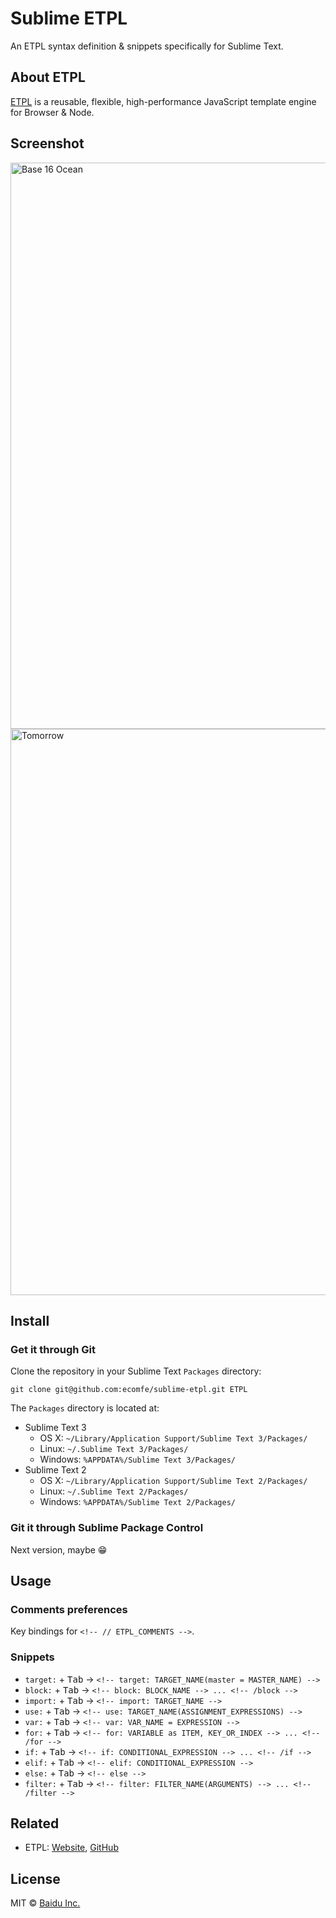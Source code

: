 Sublime ETPL
===

An ETPL syntax definition & snippets specifically for Sublime Text.

## About ETPL

[ETPL](http://ecomfe.github.io/etpl/) is a reusable, flexible, high-performance JavaScript template engine for Browser & Node.

## Screenshot

<img width="906" alt="Base 16 Ocean" src="https://cloud.githubusercontent.com/assets/157338/9234352/f8621de0-416a-11e5-9288-7409a647f8fa.png">

<img width="906" alt="Tomorrow" src="https://cloud.githubusercontent.com/assets/157338/9234358/ffdaffd8-416a-11e5-964c-a6a23be84dbc.png">

## Install

### Get it through Git

Clone the repository in your Sublime Text `Packages` directory:

    git clone git@github.com:ecomfe/sublime-etpl.git ETPL

The `Packages` directory is located at:

* Sublime Text 3
    * OS X: `~/Library/Application Support/Sublime Text 3/Packages/`
    * Linux: `~/.Sublime Text 3/Packages/`
    * Windows: `%APPDATA%/Sublime Text 3/Packages/`
* Sublime Text 2
    * OS X: `~/Library/Application Support/Sublime Text 2/Packages/`
    * Linux: `~/.Sublime Text 2/Packages/`
    * Windows: `%APPDATA%/Sublime Text 2/Packages/`

### Git it through Sublime Package Control

Next version, maybe :grin:

## Usage

### Comments preferences

Key bindings for `<!-- // ETPL_COMMENTS -->`.

### Snippets

* `target:` + <kbd>Tab</kbd> → `<!-- target: TARGET_NAME(master = MASTER_NAME) -->`
* `block:` + <kbd>Tab</kbd> → `<!-- block: BLOCK_NAME --> ... <!-- /block -->`
* `import:` + <kbd>Tab</kbd> → `<!-- import: TARGET_NAME -->`
* `use:` + <kbd>Tab</kbd> → `<!-- use: TARGET_NAME(ASSIGNMENT_EXPRESSIONS) -->`
* `var:` + <kbd>Tab</kbd> → `<!-- var: VAR_NAME = EXPRESSION -->`
* `for:` + <kbd>Tab</kbd> → `<!-- for: VARIABLE as ITEM, KEY_OR_INDEX --> ... <!-- /for -->`
* `if:` + <kbd>Tab</kbd> → `<!-- if: CONDITIONAL_EXPRESSION --> ... <!-- /if -->`
* `elif:` + <kbd>Tab</kbd> → `<!-- elif: CONDITIONAL_EXPRESSION -->`
* `else:` + <kbd>Tab</kbd> → `<!-- else -->`
* `filter:` + <kbd>Tab</kbd> → `<!-- filter: FILTER_NAME(ARGUMENTS) --> ... <!-- /filter -->`

## Related

* ETPL: [Website](http://ecomfe.github.io/etpl/), [GitHub](https://github.com/ecomfe/etpl)

## License

MIT &copy; [Baidu Inc.](./LICENSE)
